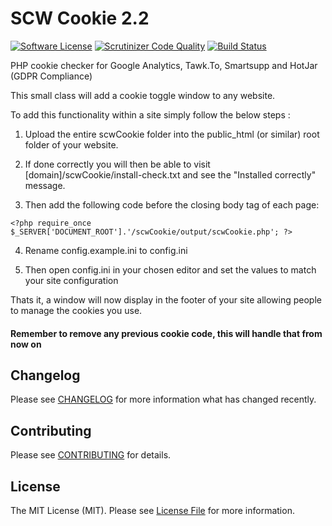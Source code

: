 # SCW Cookie 2.2

[![Software License](https://img.shields.io/badge/license-MIT-brightgreen.svg?style=flat-square)](LICENSE.md)
[![Scrutinizer Code Quality](https://scrutinizer-ci.com/g/southcoastweb/gdpr-cookie/badges/quality-score.png)](https://scrutinizer-ci.com/g/southcoastweb/gdpr-cookie)
[![Build Status](https://scrutinizer-ci.com/g/southcoastweb/gdpr-cookie/badges/build.png?b=2.2)](https://scrutinizer-ci.com/g/southcoastweb/gdpr-cookie/build-status/2.2)

PHP cookie checker for Google Analytics, Tawk.To, Smartsupp and HotJar (GDPR Compliance)

This small class will add a cookie toggle window to any website.

To add this functionality within a site simply follow the below steps :

1. Upload the entire scwCookie folder into the public_html (or similar) root folder of your website.

2. If done correctly you will then be able to visit [domain]/scwCookie/install-check.txt and see the "Installed correctly" message.

3. Then add the following code before the closing body tag of each page:
```
<?php require_once $_SERVER['DOCUMENT_ROOT'].'/scwCookie/output/scwCookie.php'; ?>
```

4. Rename config.example.ini to config.ini

5. Then open config.ini in your chosen editor and set the values to match your site configuration

Thats it, a window will now display in the footer of your site allowing people to manage the cookies you use.

#### Remember to remove any previous cookie code, this will handle that from now on

## Changelog
Please see [CHANGELOG](CHANGELOG.md) for more information what has changed recently.

## Contributing
Please see [CONTRIBUTING](CONTRIBUTING.md) for details.

## License
The MIT License (MIT). Please see [License File](LICENSE.md) for more information.
